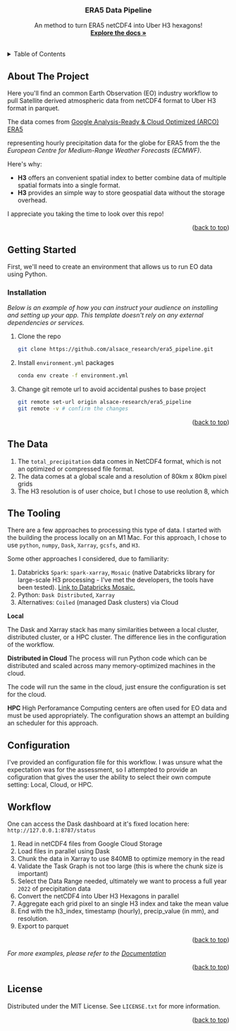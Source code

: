 <!-- Improved compatibility of back to top link: See: https://github.com/othneildrew/Best-README-Template/pull/73 -->
<a id="readme-top"></a>
<!--
*** Thanks for checking out the Best-README-Template. If you have a suggestion
*** that would make this better, please fork the repo and create a pull request
*** or simply open an issue with the tag "enhancement".
*** Don't forget to give the project a star!
*** Thanks again! Now go create something AMAZING! :D
-->



<!-- PROJECT SHIELDS -->
<!--
*** I'm using markdown "reference style" links for readability.
*** Reference links are enclosed in brackets [ ] instead of parentheses ( ).
*** See the bottom of this document for the declaration of the reference variables
*** for contributors-url, forks-url, etc. This is an optional, concise syntax you may use.
*** https://www.markdownguide.org/basic-syntax/#reference-style-links
-->


<!-- PROJECT LOGO -->
<br />
<div align="center">
  <h3 align="center">ERA5 Data Pipeline</h3>

  <p align="center">
    An method to turn ERA5 netCDF4 into Uber H3 hexagons!
    <br />
    <a href="https://github.com/othneildrew/Best-README-Template"><strong>Explore the docs »</strong></a>
    <br />
    <br />
  </p>
</div>



<!-- TABLE OF CONTENTS -->
<details>
  <summary>Table of Contents</summary>
  <ol>
    <li>
      <a href="#about-the-project">About The Project</a>
      <ul>
        <li><a href="#built-with">Built With</a></li>
      </ul>
    </li>
    <li>
      <a href="#getting-started">Getting Started</a>
      <ul>
        <li><a href="#prerequisites">Prerequisites</a></li>
        <li><a href="#installation">Installation</a></li>
      </ul>
    </li>
    <li><a href="#workflow">Workflow</a></li>
  </ol>
</details>



<!-- ABOUT THE PROJECT -->
## About The Project


Here you'll find an common Earth Observation (EO) industry workflow to pull Satellite derived atmospheric data from netCDF4 format to Uber H3 format in parquet.  

The data comes from [Google Analysis-Ready & Cloud Optimized (ARCO) ERA5](https://console.cloud.google.com/storage/browser/gcp-public-data-arco-era5/raw/date-variable-single_level/2022/01/01/total_precipitation;tab=objects?pageState=(%22StorageObjectListTable%22:(%22f%22:%22%255B%255D%22))&prefix=&forceOnObjectsSortingFiltering=false)


representing hourly precipitation data for the globe for ERA5 from the the *European Centre for Medium-Range Weather Forecasts (ECMWF)*.

Here's why:
* **H3** offers an convenient spatial index to better combine data of multiple spatial formats into a single format.
* **H3** provides an simple way to store geospatial data without the storage overhead.


I appreciate you taking the time to look over this repo!


<p align="right">(<a href="#readme-top">back to top</a>)</p>


<!-- GETTING STARTED -->
## Getting Started

First, we'll need to create an environment that allows us to run EO data using Python.


### Installation

_Below is an example of how you can instruct your audience on installing and setting up your app. This template doesn't rely on any external dependencies or services._

1. Clone the repo
   ```sh
   git clone https://github.com/alsace_research/era5_pipeline.git
   ```
2. Install `environment.yml` packages
   ```sh
   conda env create -f environment.yml        
   ```

4. Change git remote url to avoid accidental pushes to base project
   ```sh
   git remote set-url origin alsace-research/era5_pipeline
   git remote -v # confirm the changes
   ```

<p align="right">(<a href="#readme-top">back to top</a>)</p>


<!-- USAGE EXAMPLES -->
## The Data

1. The `total_precipitation` data comes in NetCDF4 format, which is not an optimized or compressed file format.  
2. The data comes at a global scale and a resolution of 80km x 80km pixel grids
3. The H3 resolution is of user choice, but I chose to use reolution 8, which 


<!-- USAGE EXAMPLES -->
## The Tooling

There are a few approaches to processing this type of data.  I started with the building the process locally on an M1 Mac.  For this approach, I chose to use `python`, `numpy`, `Dask`, `Xarray`, `gcsfs`, and `H3`.  

Some other approaches I considered, due to familiarity:
1. Databricks `Spark`: `spark-xarray`, `Mosaic` (native Databricks library for large-scale H3 processing - I've met the developers, the tools have been tested). [Link to Databricks Mosaic.](https://github.com/databrickslabs/mosaic)
2. Python: `Dask Distributed`, `Xarray`
3. Alternatives: `Coiled` (managed Dask clusters) via Cloud


**Local**

The Dask and Xarray stack has many similarities between a local cluster, distributed cluster, or a HPC cluster.  The difference lies in the configuration of the workflow.

**Distributed in Cloud**
The process will run Python code which can be distributed and scaled across many memory-optimized machines in the cloud.

The code will run the same in the cloud, just ensure the configuration is set for the cloud.

**HPC** High Perforamance Computing centers are often used for EO data and must be used appropriately.  The configuration shows an attempt an building an scheduler for this approach.

<!-- USAGE EXAMPLES -->
## Configuration

I've provided an configuration file for this workflow.  I was unsure what the expectation was for the assessment, so I attempted to provide an cofiguration that gives the user the ability to select their own compute setting: Local, Cloud, or HPC.

<!-- USAGE EXAMPLES -->
## Workflow

One can access the Dask dashboard at it's fixed location here: `http://127.0.0.1:8787/status`

1. Read in netCDF4 files from Google Cloud Storage
2. Load files in parallel using Dask
3. Chunk the data in Xarray to use 840MB to optimize memory in the read
4. Validate the Task Graph is not too large (this is where the chunk size is important)
5. Select the Data Range needed, ultimately we want to process a full year `2022` of precipitation data
6. Convert the netCDF4 into Uber H3 Hexagons in parallel
7. Aggregate each grid pixel to an single H3 index and take the mean value 
8. End with the h3_index, timestamp (hourly), precip_value (in mm), and resolution.
9. Export to parquet


<p align="right">(<a href="#readme-top">back to top</a>)</p>


_For more examples, please refer to the [Documentation](https://example.com)_

<p align="right">(<a href="#readme-top">back to top</a>)</p>





<!-- LICENSE -->
## License

Distributed under the MIT License. See `LICENSE.txt` for more information.

<p align="right">(<a href="#readme-top">back to top</a>)</p>
